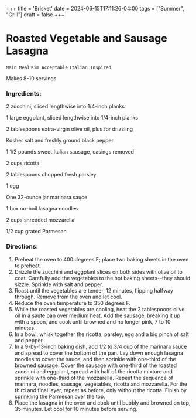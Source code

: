 +++
title = 'Brisket'
date = 2024-06-15T17:11:26-04:00
tags = ["Summer", "Grill"]
draft = false
+++
# Roasted Vegetable and Sausage Lasagna

`Main Meal` `Kim Acceptable` `Italian Inspired`

Makes 8-10 servings

### **Ingredients:**

2 zucchini, sliced lengthwise into 1/4-inch planks

1 large eggplant, sliced lengthwise into 1/4-inch planks 

2 tablespoons extra-virgin olive oil, plus for drizzling 

Kosher salt and freshly ground black pepper 

1 1/2 pounds sweet Italian sausage, casings removed 

2 cups ricotta 

2 tablespoons chopped fresh parsley 

1 egg 

One 32-ounce jar marinara sauce

1 box no-boil lasagna noodles 

2 cups shredded mozzarella 

1/2 cup grated Parmesan

### **Directions:**

1. Preheat the oven to 400 degrees F; place two baking sheets in the oven to preheat.
2. Drizzle the zucchini and eggplant slices on both sides with olive oil to coat. Carefully add the vegetables to the hot baking sheets--they should sizzle. Sprinkle with salt and pepper.
3. Roast until the vegetables are tender, 12 minutes, flipping halfway through. Remove from the oven and let cool.
4. Reduce the oven temperature to 350 degrees F.
5. While the roasted vegetables are cooling, heat the 2 tablespoons olive oil in a saute pan over medium heat. Add the sausage, breaking it up with a spoon, and cook until browned and no longer pink, 7 to 10 minutes.
6. In a bowl, whisk together the ricotta, parsley, egg and a big pinch of salt and pepper.
7. In a 9-by-13-inch baking dish, add 1/2 to 3/4 cup of the marinara sauce and spread to cover the bottom of the pan. Lay down enough lasagna noodles to cover the sauce, and then sprinkle with one-third of the browned sausage. Cover the sausage with one-third of the roasted zucchini and eggplant, spread with half of the ricotta mixture and sprinkle with one-third of the mozzarella. Repeat the sequence of marinara, noodles, sausage, vegetables, ricotta and mozzarella. For the third and final layer, repeat as before, only without the ricotta. Finish by sprinkling the Parmesan over the top.
8. Place the lasagna in the oven and cook until bubbly and browned on top, 35 minutes. Let cool for 10 minutes before serving.
